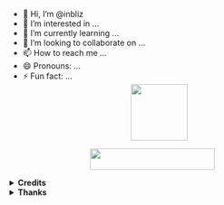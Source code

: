 - 👋 Hi, I’m @inbliz
- 👀 I’m interested in ...
- 🌱 I’m currently learning ...
- 💞️ I’m looking to collaborate on ...
- 📫 How to reach me ...
- 😄 Pronouns: ...
- ⚡ Fun fact: ...
   <div id="badges" align="center">
     <img src="https://media.giphy.com/media/M9gbBd9nbDrOTu1Mqx/giphy.gif" width="100"/>
   </div>

<!---
inbliz/inbliz is a ✨ special ✨ repository because its `README.md` (this file) appears on your GitHub profile.
You can click the Preview link to take a look at your changes.
--->

<p align="center"><a href="https://t.me/inbliz"><img src="https://img.shields.io/badge/𝙏𝙀𝙇𝙀𝙂𝙍𝘼𝙈-white?&style=for-the-badge&logo=telegram" width="220" height="38.45"></a></p>

<details>
  <summary><b>Credits</b></summary>
    <p align="left">
      <a href="https://github.com/pyrogram/pyrogram">
        <img src="https://img.shields.io/badge/Pyrogram-MTProto%20API-orange?style=for-the-badge&logo=pyrogram">
    </a>
</p>
</details>

<details>
  <summary><b>Thanks</b></summary>
    <p align="left">
        <br><b><u>
        1. 404 COD<br>
        2. INBLIZ <br>
        3. EBOTZ TG <br><br>
</p>
</details>
